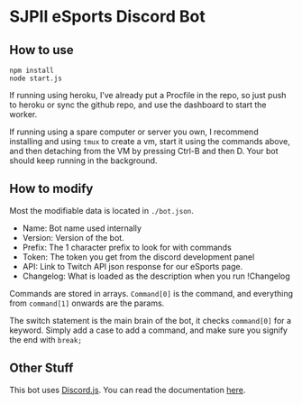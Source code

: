 # SJPII eSports Discord Bot

## How to use

```
npm install
node start.js
```

If running using heroku, I’ve already put a Procfile in the repo, so just push to heroku or sync the github repo, and use the dashboard to start the worker.

If running using a spare computer or server you own, I recommend installing and using `tmux` to create a vm, start it using the commands above, and then detaching from the VM by pressing Ctrl-B and then D. Your bot should keep running in the background.

## How to modify

Most the modifiable data is located in `./bot.json`. 

- Name: Bot name used internally
- Version: Version of the bot.
- Prefix: The 1 character prefix to look for with commands
- Token: The token you get from the discord development panel
- API: Link to Twitch API json response for our eSports page.
- Changelog: What is loaded as the description when you run !Changelog

Commands are stored in arrays. `Command[0]` is the command, and everything from `command[1]` onwards are the params.

The switch statement is the main brain of the bot, it checks `command[0]` for a keyword. Simply add a case to add a command, and make sure you signify the end with `break;`

## Other Stuff

This bot uses [Discord.js](https://github.com/hydrabolt/discord.js/). You can read the documentation [here](https://discord.js.org/#/docs/main/stable/general/welcome).